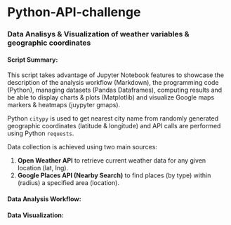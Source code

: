# Python-API-challenge
### Data Analisys & Visualization of weather variables & geographic coordinates

#### Script Summary:
This script takes advantage of Jupyter Notebook features to showcase the description of the analysis workflow (Markdown), the programming code (Python), managing datasets (Pandas Dataframes), computing results and be able to display charts & plots (Matplotlib) and visualize Google maps markers & heatmaps (juypyter gmaps).

Python `citypy` is used to get nearest city name from randomly generated geographic coordinates (latitude & longitude) and API calls are performed using Python `requests`.

Data collection is achieved using two main sources:
1. **Open Weather API** to retrieve current weather data for any given location (lat, lng).
2. **Google Places API (Nearby Search)** to find places (by type) within (radius) a specified area (location).

#### Data Analysis Workflow:


#### Data Visualization: